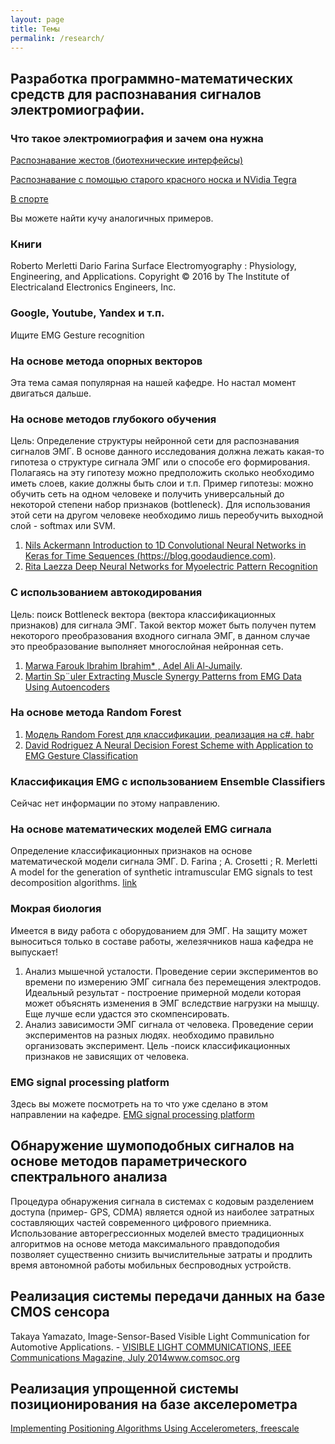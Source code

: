 ```yaml
---
layout: page
title: Темы
permalink: /research/
---
```


## Разработка программно-математических средств для распознавания сигналов электромиографии. 

### Что такое электромиография и зачем она нужна
[Распознавание жестов (биотехнические интерфейсы)](https://www.youtube.com/watch?v=mkEL9Fm22J4)

[Распознавание с помощью старого красного носка и NVidia Tegra](https://www.youtube.com/watch?v=OY_BMnhqeok)

[В спорте](https://www.youtube.com/watch?v=Ix561IWFEso)

Вы можете найти кучу аналогичных примеров.

### Книги 
Roberto Merletti Dario Farina    Surface Electromyography : Physiology, Engineering, and Applications. Copyright © 2016 by The Institute of Electricaland Electronics Engineers, Inc.

### Google, Youtube, Yandex и т.п.
Ищите EMG Gesture recognition

### На основе метода опорных векторов
Эта тема самая популярная на нашей кафедре. Но настал момент двигаться дальше. 

### На основе методов глубокого обучения
Цель: Определение структуры нейронной сети для распознавания сигналов ЭМГ. 
В основе данного исследования должна лежать какая-то гипотеза о структуре сигнала ЭМГ или о способе его формирования. 
Полагаясь на эту гипотезу можно предположить сколько необходимо иметь слоев, какие должны быть слои и т.п.
Пример гипотезы: можно обучить сеть на одном человеке и получить универсальный до некоторой степени набор признаков (bottleneck).
Для использования этой сети на другом человеке необходимо лишь переобучить выходной слой - softmax или SVM.
1. [Nils Ackermann Introduction to 1D Convolutional Neural Networks in Keras for Time Sequences (https://blog.goodaudience.com)](https://blog.goodaudience.com/introduction-to-1d-convolutional-neural-networks-in-keras-for-time-sequences-3a7ff801a2cf).
2. [Rita Laezza Deep Neural Networks
for Myoelectric Pattern Recognition](http://publications.lib.chalmers.se/records/fulltext/254980/254980.pdf)

### С использованием автокодирования
Цель: поиск Bottleneck вектора (вектора классификационных признаков) для сигнала ЭМГ. Такой вектор может быть получен путем некоторого преобразования входного сигнала ЭМГ, в данном случае это преобразование выполняет многослойная нейронная сеть. 
1. [Marwa Farouk Ibrahim Ibrahim*
, Adel Ali Al-Jumaily](https://www.astesj.com/publications/ASTESJ_030111.pdf).
2. [Martin Sp¨uler Extracting Muscle Synergy Patterns from EMG
Data Using Autoencoders](https://www.researchgate.net/publication/306081011_Extracting_Muscle_Synergy_Patterns_from_EMG_Data_Using_Autoencoders/download)

### На основе метода Random Forest
1. [Модель Random Forest для классификации, реализация на c#. habr](https://habr.com/post/215453/)
2. [David Rodriguez A Neural Decision Forest Scheme with Application
to EMG Gesture Classification](https://ieeexplore.ieee.org/stamp/stamp.jsp?tp=&arnumber=7555990)

### Классификация EMG с использованием Ensemble Classifiers
Сейчас нет информации по этому направлению.

### На основе математических моделей EMG сигнала
Определение классификационных признаков на основе математической модели сигнала ЭМГ.
D. Farina ; A. Crosetti ; R. Merletti A model for the generation of synthetic intramuscular EMG signals to test decomposition algorithms. [link](https://ieeexplore.ieee.org/document/900250)

### Мокрая биология
Имеется в виду работа с оборудованием для ЭМГ. На защиту может выноситься только в составе работы, железячников наша кафедра не выпускает!
1. Анализ мышечной усталости. Проведение серии экспериментов во времени по измерению ЭМГ сигнала без перемещения электродов.
Идеальный результат - построение примерной модели которая может объяснять изменения в ЭМГ вследствие нагрузки на мышцу. Еще лучше если удастся это скомпенсировать.
2. Анализ зависимости ЭМГ сигнала от человека. Проведение серии экспериментов на разных людях. необходимо правильно организовать 
эксперимент. Цель -поиск классификационных признаков не зависящих от человека.

### EMG signal processing platform
Здесь вы можете посмотреть на то что уже сделано в этом направлении на кафедре.
[EMG signal processing platform](https://github.com/RF-Lab/emg_platform)

## Обнаружение шумоподобных сигналов на основе методов параметрического спектрального анализа 
Процедура обнаружения сигнала в системах с кодовым разделением доступа (пример- GPS, CDMA) является одной из наиболее затратных составляющих частей современного цифрового приемника. Использование авторегрессионных моделей вместо традиционных алгоритмов на основе метода максимального правдоподобия позволяет существенно снизить вычислительные затраты и продлить время автономной работы мобильных беспроводных устройств.

## Реализация системы передачи данных на базе CMOS сенсора
Takaya Yamazato, Image-Sensor-Based Visible Light Communication for Automotive Applications. - [VISIBLE LIGHT COMMUNICATIONS, IEEE Communications Magazine, July 2014]( http://www.comsoc.org/files/Publications/Tech%20Focus/2015/auto/1.pdf)www.comsoc.org

## Реализация упрощенной системы позиционирования на базе акселерометра
[Implementing Positioning Algorithms Using
Accelerometers, freescale](http://cache.freescale.com/files/sensors/doc/app_note/AN3397.pdf?fsrch=1&sr=2)

